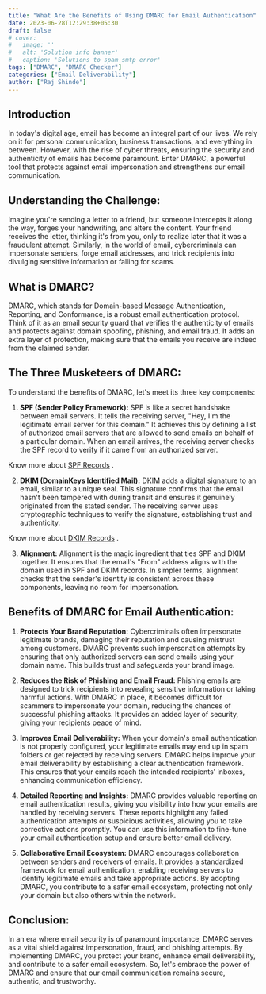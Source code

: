 ```yaml
---
title: "What Are the Benefits of Using DMARC for Email Authentication"
date: 2023-06-28T12:29:38+05:30
draft: false
# cover:
#   image: ''
#   alt: 'Solution info banner'
#   caption: 'Solutions to spam smtp error'
tags: ["DMARC", "DMARC Checker"]
categories: ["Email Deliverability"]
author: ["Raj Shinde"]
---
```

## Introduction
In today's digital age, email has become an integral part of our lives. We rely on it for personal communication, business transactions, and everything in between. However, with the rise of cyber threats, ensuring the security and authenticity of emails has become paramount. Enter DMARC, a powerful tool that protects against email impersonation and strengthens our email communication. 

## Understanding the Challenge:
Imagine you're sending a letter to a friend, but someone intercepts it along the way, forges your handwriting, and alters the content. Your friend receives the letter, thinking it's from you, only to realize later that it was a fraudulent attempt. Similarly, in the world of email, cybercriminals can impersonate senders, forge email addresses, and trick recipients into divulging sensitive information or falling for scams.

## What is DMARC?
DMARC, which stands for Domain-based Message Authentication, Reporting, and Conformance, is a robust email authentication protocol. Think of it as an email security guard that verifies the authenticity of emails and protects against domain spoofing, phishing, and email fraud. It adds an extra layer of protection, making sure that the emails you receive are indeed from the claimed sender.

## The Three Musketeers of DMARC:

To understand the benefits of DMARC, let's meet its three key components:

1. **SPF (Sender Policy Framework):**
SPF is like a secret handshake between email servers. It tells the receiving server, "Hey, I'm the legitimate email server for this domain." It achieves this by defining a list of authorized email servers that are allowed to send emails on behalf of a particular domain. When an email arrives, the receiving server checks the SPF record to verify if it came from an authorized server.

Know more about [SPF Records](https://emaildojo.io/knowledgebase/email-deliverability/introduction-to-spf-records/) .

2. **DKIM (DomainKeys Identified Mail):**
DKIM adds a digital signature to an email, similar to a unique seal. This signature confirms that the email hasn't been tampered with during transit and ensures it genuinely originated from the stated sender. The receiving server uses cryptographic techniques to verify the signature, establishing trust and authenticity.

Know more about [DKIM Records](https://emaildojo.io/knowledgebase/email-deliverability/introduction-to-dmarc-records/) .

3. **Alignment:**
Alignment is the magic ingredient that ties SPF and DKIM together. It ensures that the email's "From" address aligns with the domain used in SPF and DKIM records. In simpler terms, alignment checks that the sender's identity is consistent across these components, leaving no room for impersonation.

## Benefits of DMARC for Email Authentication:

1. **Protects Your Brand Reputation:**
Cybercriminals often impersonate legitimate brands, damaging their reputation and causing mistrust among customers. DMARC prevents such impersonation attempts by ensuring that only authorized servers can send emails using your domain name. This builds trust and safeguards your brand image.

2. **Reduces the Risk of Phishing and Email Fraud:**
Phishing emails are designed to trick recipients into revealing sensitive information or taking harmful actions. With DMARC in place, it becomes difficult for scammers to impersonate your domain, reducing the chances of successful phishing attacks. It provides an added layer of security, giving your recipients peace of mind.

3. **Improves Email Deliverability:**
When your domain's email authentication is not properly configured, your legitimate emails may end up in spam folders or get rejected by receiving servers. DMARC helps improve your email deliverability by establishing a clear authentication framework. This ensures that your emails reach the intended recipients' inboxes, enhancing communication efficiency.

4. **Detailed Reporting and Insights:**
DMARC provides valuable reporting on email authentication results, giving you visibility into how your emails are handled by receiving servers. These reports highlight any failed authentication attempts or suspicious activities, allowing you to take corrective actions promptly. You can use this information to fine-tune your email authentication setup and ensure better email delivery.

5. **Collaborative Email Ecosystem:**
DMARC encourages collaboration between senders and receivers of emails. It provides a standardized framework for email authentication, enabling receiving servers to identify legitimate emails and take appropriate actions. By adopting DMARC, you contribute to a safer email ecosystem, protecting not only your domain but also others within the network.

## Conclusion:
In an era where email security is of paramount importance, DMARC serves as a vital shield against impersonation, fraud, and phishing attempts. By implementing DMARC, you protect your brand, enhance email deliverability, and contribute to a safer email ecosystem. So, let's embrace the power of DMARC and ensure that our email communication remains secure, authentic, and trustworthy.
